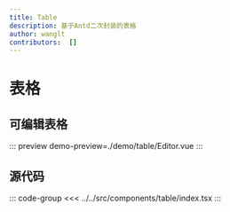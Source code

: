 ```yaml
---
title: Table
description: 基于Antd二次封装的表格
author: wanglt
contributors:  []
---
```


# 表格

## 可编辑表格
::: preview
demo-preview=./demo/table/Editor.vue
:::

## 源代码
::: code-group
<<< ../../src/components/table/index.tsx
:::
